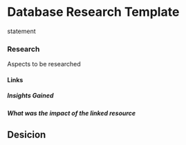<!--
START OF: database-research-template.md
Purpose: Perform research and their implications for project decisions.
Update Frequency: Each time a database question needs answers.
Location: docs/research/database/database-research-template.md
-->

# Database Research Template

statement

### Research

Aspects to be researched

#### Links

##### Insights Gained

##### What was the impact of the linked resource



## Desicion


<!-- END OF: database-research-template.md -->
